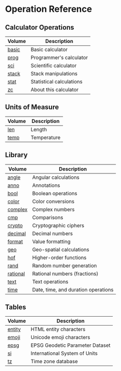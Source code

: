 <!-- Document generated by "gen-doc"; DO NOT EDIT -->

# Operation Reference

## Calculator Operations

| Volume                    | Description
|---------------------------|-----------
| [basic](ops/basic.md)     | Basic calculator 
| [prog](ops/prog.md)       | Programmer's calculator 
| [sci](ops/sci.md)         | Scientific calculator 
| [stack](ops/stack.md)     | Stack manipulations 
| [stat](ops/stat.md)       | Statistical calculations 
| [zc](ops/zc.md)           | About this calculator 


## Units of Measure

| Volume                    | Description
|---------------------------|-----------
| [len](ops/len.md)         | Length 
| [temp](ops/temp.md)       | Temperature 


## Library

| Volume                    | Description
|---------------------------|-----------
| [angle](ops/angle.md)     | Angular calculations 
| [anno](ops/anno.md)       | Annotations 
| [bool](ops/bool.md)       | Boolean operations 
| [color](ops/color.md)     | Color conversions 
| [complex](ops/complex.md) | Complex numbers 
| [cmp](ops/cmp.md)         | Comparisons 
| [crypto](ops/crypto.md)   | Cryptographic ciphers 
| [decimal](ops/decimal.md) | Decimal numbers 
| [format](ops/format.md)   | Value formatting 
| [geo](ops/geo.md)         | Geo-spatial calculations 
| [hof](ops/hof.md)         | Higher-order functions 
| [rand](ops/rand.md)       | Random number generation 
| [rational](ops/rational.md) | Rational numbers (fractions) 
| [text](ops/text.md)       | Text operations 
| [time](ops/time.md)       | Date, time, and duration operations 


## Tables

| Volume                    | Description
|---------------------------|-----------
| [entity](ops/entity.md)   | HTML entity characters 
| [emoji](ops/emoji.md)     | Unicode emoji characters 
| [epsg](ops/epsg.md)       | EPSG Geodetic Parameter Dataset 
| [si](ops/si.md)           | International System of Units 
| [tz](ops/tz.md)           | Time zone database 


